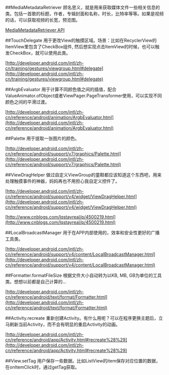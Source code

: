 ##MediaMetadataRetriever
顾名思义，就是用来获取媒体文件一些相关信息的类。包括一首歌的标题，作者，专辑封面和名称，时长，比特率等等。如果是视频的话，可以获取视频的长宽，预览图。

[MediaMetadataRetriever API](http://developer.android.com/intl/zh-cn/reference/android/media/MediaMetadataRetriever.html)

##TouchDelegate
用于更改View的触摸区域。场景：比如在RecyclerView的ItemView里包含了CheckBox组件, 然后想实现点击ItemView的时候，也可以触发CheckBox，就可以使用此类。

[http://developer.android.com/intl/zh-cn/training/gestures/viewgroup.html#delegate](http://developer.android.com/intl/zh-cn/training/gestures/viewgroup.html#delegate)

##ArgbEvaluator
用于计算不同颜色值之间的插值，配合ValueAnimator.ofObject或者ViewPager.PageTransformer使用，可以实现不同颜色之间的平滑过渡。

[http://developer.android.com/intl/zh-cn/reference/android/animation/ArgbEvaluator.html](http://developer.android.com/intl/zh-cn/reference/android/animation/ArgbEvaluator.html)

##Palette
用于提取一张图片的颜色。

[http://developer.android.com/intl/zh-cn/reference/android/support/v7/graphics/Palette.html](http://developer.android.com/intl/zh-cn/reference/android/support/v7/graphics/Palette.html)

##ViewDragHelper
做过自定义ViewGroup的童鞋都应该知道这个东西吧，用来处理触摸事件的神器，妈妈再也不用担心我自定义控件了。

[http://developer.android.com/intl/zh-cn/reference/android/support/v4/widget/ViewDragHelper.html](http://developer.android.com/intl/zh-cn/reference/android/support/v4/widget/ViewDragHelper.html)

[http://www.cnblogs.com/lqstayreal/p/4500219.html](http://www.cnblogs.com/lqstayreal/p/4500219.html)

##LocalBroadcastManager
用于在APP内部使用的，效率和安全性更好的广播工具类。

[http://developer.android.com/intl/zh-cn/reference/android/support/v4/content/LocalBroadcastManager.html](http://developer.android.com/intl/zh-cn/reference/android/support/v4/content/LocalBroadcastManager.html)

##Formatter.formatFileSize
根据文件大小自动转为以KB, MB, GB为单位的工具类。想想以前都是自己计算的…

[http://developer.android.com/intl/zh-cn/reference/android/text/format/Formatter.html](http://developer.android.com/intl/zh-cn/reference/android/text/format/Formatter.html)

##Activity.recreate
重新创建Activity。有什么用呢？可以在程序更换主题后，立马刷新当前Activity，而不会有明显的重启Activity的动画。

[http://developer.android.com/intl/zh-cn/reference/android/app/Activity.html#recreate%28%29](http://developer.android.com/intl/zh-cn/reference/android/app/Activity.html#recreate%28%29)

##View.setTag
用户保存一些数据。比如ListView的item保存对应位置的数据，在onItemClick时，通过getTag获取。
